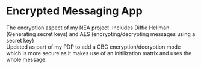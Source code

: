 # Encrypted Messaging App
The encryption aspect of my NEA project. Includes Diffie Hellman (Generating secret keys) and AES (encrypting/decrypting messages using a secret key)<br>
Updated as part of my PDP to add a CBC encryption/decryption mode which is more secure as it makes use of an initilization matrix and uses the whole message.
